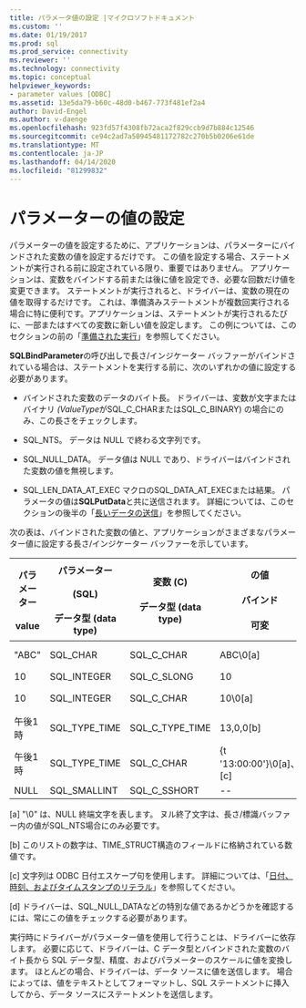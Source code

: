 ```yaml
---
title: パラメータ値の設定 |マイクロソフトドキュメント
ms.custom: ''
ms.date: 01/19/2017
ms.prod: sql
ms.prod_service: connectivity
ms.reviewer: ''
ms.technology: connectivity
ms.topic: conceptual
helpviewer_keywords:
- parameter values [ODBC]
ms.assetid: 13e5da79-b60c-48d0-b467-773f481ef2a4
author: David-Engel
ms.author: v-daenge
ms.openlocfilehash: 923fd57f4308fb72aca2f829ccb9d7b884c12546
ms.sourcegitcommit: ce94c2ad7a50945481172782c270b5b0206e61de
ms.translationtype: MT
ms.contentlocale: ja-JP
ms.lasthandoff: 04/14/2020
ms.locfileid: "81299832"
---
```

# <a name="setting-parameter-values"></a>パラメーターの値の設定
パラメーターの値を設定するために、アプリケーションは、パラメーターにバインドされた変数の値を設定するだけです。 この値を設定する場合、ステートメントが実行される前に設定されている限り、重要ではありません。 アプリケーションは、変数をバインドする前または後に値を設定でき、必要な回数だけ値を変更できます。 ステートメントが実行されると、ドライバーは、変数の現在の値を取得するだけです。 これは、準備済みステートメントが複数回実行される場合に特に便利です。アプリケーションは、ステートメントが実行されるたびに、一部またはすべての変数に新しい値を設定します。 この例については、このセクションの前の「[準備された実行](../../../odbc/reference/develop-app/prepared-execution-odbc.md)」を参照してください。  
  
 **SQLBindParameter**の呼び出しで長さ/インジケーター バッファーがバインドされている場合は、ステートメントを実行する前に、次のいずれかの値に設定する必要があります。  
  
-   バインドされた変数のデータのバイト長。 ドライバーは、変数が文字またはバイナリ *(ValueType*がSQL_C_CHARまたはSQL_C_BINARY) の場合にのみ、この長さをチェックします。  
  
-   SQL_NTS。 データは NULL で終わる文字列です。  
  
-   SQL_NULL_DATA。 データ値は NULL であり、ドライバーはバインドされた変数の値を無視します。  
  
-   SQL_LEN_DATA_AT_EXEC マクロのSQL_DATA_AT_EXECまたは結果。 パラメータの値は**SQLPutData**と共に送信されます。 詳細については、このセクションの後半の「[長いデータの送信](../../../odbc/reference/develop-app/sending-long-data.md)」を参照してください。  
  
 次の表は、バインドされた変数の値と、アプリケーションがさまざまなパラメーター値に設定する長さ/インジケーター バッファーを示しています。  
  
|パラメーター<br /><br /> value|パラメーター<br /><br /> (SQL)<br /><br /> データ型 (data type)|変数 (C)<br /><br /> データ型 (data type)| の値<br /><br /> バインド<br /><br /> 可変| の値<br /><br /> 長さ/インジケータ<br /><br /> バッファ[d]|  
|-------------------------|-----------------------------------------|----------------------------------|-------------------------------------|----------------------------------------------------|  
|"ABC"|SQL_CHAR|SQL_C_CHAR|ABC\0[a]|SQL_NTSまたは3|  
|10|SQL_INTEGER|SQL_C_SLONG|10|--|  
|10|SQL_INTEGER|SQL_C_CHAR|10\0[a]|SQL_NTSまたは2|  
|午後1時|SQL_TYPE_TIME|SQL_C_TYPE_TIME|13,0,0[b]|--|  
|午後1時|SQL_TYPE_TIME|SQL_C_CHAR|{t '13:00:00'}\0[a]、[c]|SQL_NTSまたは14|  
|NULL|SQL_SMALLINT|SQL_C_SSHORT|--|SQL_NULL_DATA|  
  
 [a] "\0" は、NULL 終端文字を表します。 ヌル終了文字は、長さ/標識バッファー内の値がSQL_NTS場合にのみ必要です。  
  
 [b] このリストの数字は、TIME_STRUCT構造のフィールドに格納されている数値です。  
  
 [c] 文字列は ODBC 日付エスケープ句を使用します。 詳細については、「[日付、時刻、およびタイムスタンプのリテラル](../../../odbc/reference/develop-app/date-time-and-timestamp-literals.md)」を参照してください。  
  
 [d] ドライバーは、SQL_NULL_DATAなどの特別な値であるかどうかを確認するには、常にこの値をチェックする必要があります。  
  
 実行時にドライバーがパラメーター値を使用して行うことは、ドライバーに依存します。 必要に応じて、ドライバーは、C データ型とバインドされた変数のバイト長から SQL データ型、精度、およびパラメーターのスケールに値を変換します。 ほとんどの場合、ドライバーは、データ ソースに値を送信します。 場合によっては、値をテキストとしてフォーマットし、SQL ステートメントに挿入してから、データ ソースにステートメントを送信します。
